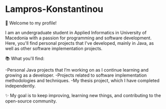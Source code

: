 # Lampros-Konstantinou
👋 Welcome to my profile!

I am an undergraduate student in Applied Informatics in University of Macedonia with a passion for programming and software development. Here, you'll find personal projects that I've developed, mainly in Java, as well as other software implementation projects.

📚 What you'll find:

-Personal Java projects that I’m working on as I continue learning and growing as a developer.
-Projects related to software implementation methodologies and techniques.
-My thesis project, which I have completed independently.

✨ My goal is to keep improving, learning new things, and contributing to the open-source community.


